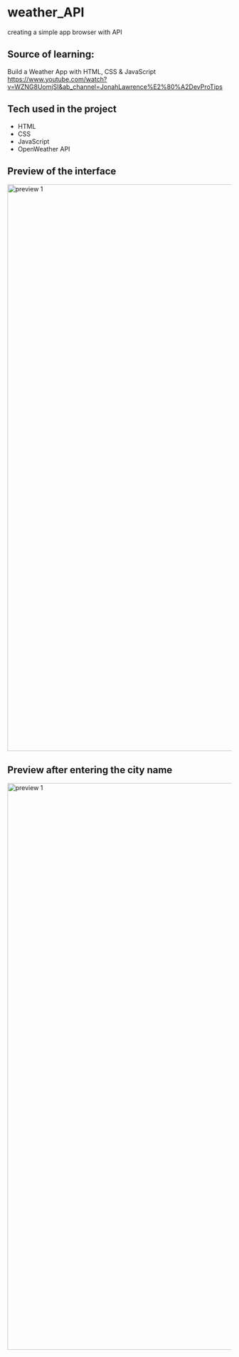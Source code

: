 # weather_API
 creating a simple app browser with API


## Source of learning:
Build a Weather App with HTML, CSS & JavaScript https://www.youtube.com/watch?v=WZNG8UomjSI&ab_channel=JonahLawrence%E2%80%A2DevProTips


## Tech used in the project
- HTML
- CSS
- JavaScript
- OpenWeather API



## Preview of the interface
<img width="1275" alt="preview 1" src="https://user-images.githubusercontent.com/22293987/147941918-640af14f-e842-4616-8caa-6e9f14aecda2.png">



## Preview after entering the city name
<img width="1275" alt="preview 1" src="https://user-images.githubusercontent.com/22293987/147942039-cf72b4ea-b2fd-4ae3-b774-89bd26a16361.png">
